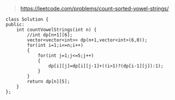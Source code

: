 >https://leetcode.com/problems/count-sorted-vowel-strings/
```
class Solution {
public:
    int countVowelStrings(int n) {
        //int dp[n+1][6];
        vector<vector<int>> dp(n+1,vector<int>(6,0));
        for(int i=1;i<=n;i++)
        {
            for(int j=1;j<=5;j++)
            {
                dp[i][j]=dp[i][j-1]+((i>1)?(dp[i-1][j]):1);
            }
        }
        return dp[n][5];
    }
};
```